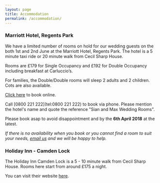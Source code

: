 ```yaml
---
layout: page
title: Accommodation
permalink: /accommodation/
---
```


### Marriott Hotel, Regents Park

We have a limited number of rooms on hold for our wedding guests on the both 1st and 2nd June at the Marriott Hotel, Regents Park. The hotel is a 5 minute taxi ride or 20 minute walk from Cecil Sharp House.

Rooms are £179 for Single Occupancy and £192 for Double Occupancy including breakfast at Carluccio’s. 

For families, the Double/Double rooms will sleep 2 adults and 2 children. Cots are also available.

[Click here](http://www.marriott.com/meeting-event-hotels/group-corporate-travel/groupCorp.mi?resLinkData=Sian%20and%20Max%20Wedding%20Rooms%5ELONRP%60i4zi4za%7Ci4zi4zb%7Ci4zi4zd%60179.00%60GBP%60false%604%606/1/18%606/4/18%604/6/18&app=resvlink&stop_mobi=yes) to book online.

Call [0800 221 222](tel:0800 221 222) to book via phone. Please mention the hotel's name and quote the reference "Sian and Max Wedding Rooms". 

Please book asap to avoid disappointment and by the **6th April 2018** at the latest.

*If there is no availability when you book or you cannot find a room to suit your needs, [email us](mailto:sianandmax@gmail.com) and we will be happy to help.*

### Holiday Inn - Camden Lock

The Holiday Inn Camden Lock is a 5 - 10 minute walk from Cecil Sharp House. Rooms here start from around £175 a night.

You can visit their website [here](https://hicamdenlock.co.uk/).

